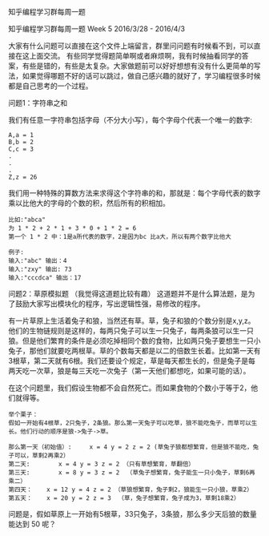知乎编程学习群每周一题

知乎编程学习群每周一题 Week 5 2016/3/28 - 2016/4/3

大家有什么问题可以直接在这个文件上端留言，群里问问题有时候看不到，可以直接在这上面交流。
有些同学觉得题简单啊或者麻烦啊，我有时候抽看同学的答案，有些是错的，有些是太复杂。大家做题前可以好好想想有没有什么更简单的写法，如果觉得哪题不好的话可以跳过，做自己感兴趣的就好了，学习编程很多时候都是自己思考的一个过程。


问题1：字符串之和

我们有任意一字符串包括字母（不分大小写），每个字母个代表一个唯一的数字:
	
	A,a = 1
	B,b = 2
	C,c = 3
	.
	.
	.
	Z,z = 26
	
	
我们用一种特殊的算数方法来求得这个字符串的和，那就是：每个字母代表的数字乘以比他大的字母的个数的积，然后所有的积相加。
	
	比如:"abca"
	为 1 * 2 + 2 * 1 + 3 * 0 + 1 * 2 = 6
	第一个 1 * 2 中：1是a所代表的数字，2是因为bc 比a大，所以有两个数字比他大

	例子:
	输入:"abc" 输出：4
	输入:"zxy" 输出: 73
	输入:"cccdca" 输出：17


问题2：草原模拟题 （我觉得这道题比较有趣）
这道题并不是什么算法题，是为了鼓励大家写出模块化的程序，写出逻辑性强，易修改的程序。

有一片草原上生活着兔子和狼，当然还有草。草，兔子和狼的个数分别是x,y,z。
他们的生物链规则是这样的，每两只兔子可以生一只兔子，每两条狼可以生一只狼。但是他们繁育的条件是必须吃掉相同个数的食物，比如两只兔子要想生一只小兔子，那他们就要吃两根草。草的个数每天都是以二的倍数生长着。比如第一天有3根草，第二天就有6根。我们还要设个规定，草是每天都生长的，但是兔子是每两天吃一次草，狼是每三天吃一次兔子（第一天他们都想吃，如果可能的话）。

在这个问题里，我们假设生物都不会自然死亡。而如果食物的个数小于等于2，他们就得等。


	举个栗子：
	假如一开始有4根草，2只兔子，2条狼。那么第一天兔子可以吃草，狼不能吃兔子，而草可以生长。他们行动的顺序是狼->兔子->草。
	
	那么第一天（初始值）: 	x = 4 y = 2 z = 2 (草兔子狼都想繁育，但是狼不能吃，兔子可以，草剩2再乘2）
	第二天:		x = 4 y = 3 z = 2 （只有草想繁育，草翻倍）
	第三天:		x = 8 y = 3 z = 2  （草兔子想繁育，兔子能生一只小兔子，草剩6再乘二）
	第四天：	x = 12 y = 4 z = 2 （草狼想繁育，兔子剩2，狼能生一只小狼，草乘2）
	第五天：	x = 20 y = 2 z = 3  （草，兔子想繁育，兔子成为3，草剩18乘2）

问题是，假如草原上一开始有5根草，33只兔子，3条狼，那么多少天后狼的数量能达到 50 呢？
